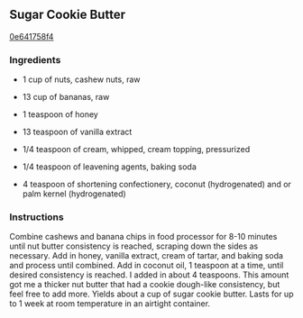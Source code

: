 ## Sugar Cookie Butter

[0e641758f4](http://tastykitchen.com/recipes/special-dietary-needs/gluten-free/sugar-cookie-butter/)

### Ingredients

 - 1 cup of nuts, cashew nuts, raw

 - 13 cup of bananas, raw

 - 1 teaspoon of honey

 - 13 teaspoon of vanilla extract

 - 1/4 teaspoon of cream, whipped, cream topping, pressurized

 - 1/4 teaspoon of leavening agents, baking soda

 - 4 teaspoon of shortening confectionery, coconut (hydrogenated) and or palm kernel (hydrogenated)

### Instructions

Combine cashews and banana chips in food processor for 8-10 minutes until nut butter consistency is reached, scraping down the sides as necessary. Add in honey, vanilla extract, cream of tartar, and baking soda and process until combined. Add in coconut oil, 1 teaspoon at a time, until desired consistency is reached. I added in about 4 teaspoons. This amount got me a thicker nut butter that had a cookie dough-like consistency, but feel free to add more. Yields about a cup of sugar cookie butter. Lasts for up to 1 week at room temperature in an airtight container.